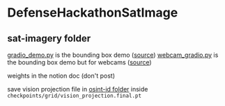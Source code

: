 # DefenseHackathonSatImage

## sat-imagery folder

[gradio_demo.py](sat-imagery/gradio_demo.py) is the bounding box demo ([source](https://gist.github.com/vikhyat/b823783c79df2d513590c5f811436810))
[webcam_gradio.py](sat-imagery/webcam_gradio_demo.py) is the bounding box demo but for webcams ([source](https://gist.github.com/vikhyat/1eb2491b53567e994c75934ef603c225))

weights in the notion doc (don't post)

save vision projection file in [osint-id folder](osint-id) inside `checkpoints/grid/vision_projection.final.pt`